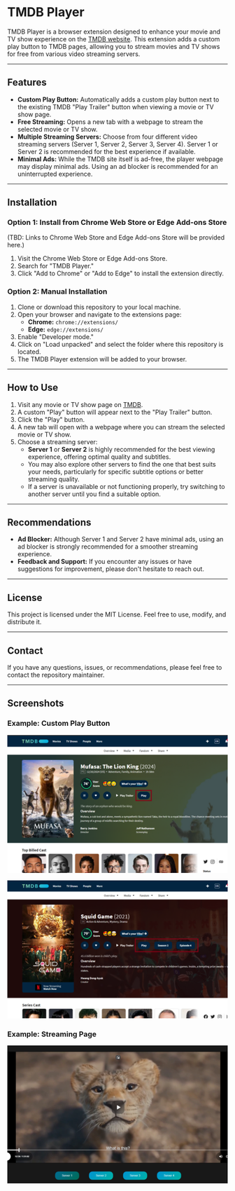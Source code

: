 # TMDB Player

TMDB Player is a browser extension designed to enhance your movie and TV show experience on the [TMDB website](https://www.themoviedb.org/). This extension adds a custom play button to TMDB pages, allowing you to stream movies and TV shows for free from various video streaming servers.

---

## Features

- **Custom Play Button:** Automatically adds a custom play button next to the existing TMDB "Play Trailer" button when viewing a movie or TV show page.
- **Free Streaming:** Opens a new tab with a webpage to stream the selected movie or TV show.
- **Multiple Streaming Servers:** Choose from four different video streaming servers (Server 1, Server 2, Server 3, Server 4). Server 1 or Server 2 is recommended for the best experience if available.
- **Minimal Ads:** While the TMDB site itself is ad-free, the player webpage may display minimal ads. Using an ad blocker is recommended for an uninterrupted experience.

---

## Installation

### Option 1: Install from Chrome Web Store or Edge Add-ons Store
(TBD: Links to Chrome Web Store and Edge Add-ons Store will be provided here.)

1. Visit the Chrome Web Store or Edge Add-ons Store.
2. Search for "TMDB Player."
3. Click "Add to Chrome" or "Add to Edge" to install the extension directly.

### Option 2: Manual Installation

1. Clone or download this repository to your local machine.
2. Open your browser and navigate to the extensions page:
   - **Chrome:** `chrome://extensions/`
   - **Edge:** `edge://extensions/`
3. Enable "Developer mode."
4. Click on "Load unpacked" and select the folder where this repository is located.
5. The TMDB Player extension will be added to your browser.


---

## How to Use

1. Visit any movie or TV show page on [TMDB](https://www.themoviedb.org/).
2. A custom "Play" button will appear next to the "Play Trailer" button.
3. Click the "Play" button.
4. A new tab will open with a webpage where you can stream the selected movie or TV show.
5. Choose a streaming server:
   - **Server 1** or **Server 2** is highly recommended for the best viewing experience, offering optimal quality and subtitles.
   - You may also explore other servers to find the one that best suits your needs, particularly for specific subtitle options or better streaming quality.
   - If a server is unavailable or not functioning properly, try switching to another server until you find a suitable option.

---

## Recommendations

- **Ad Blocker:** Although Server 1 and Server 2 have minimal ads, using an ad blocker is strongly recommended for a smoother streaming experience.
- **Feedback and Support:** If you encounter any issues or have suggestions for improvement, please don't hesitate to reach out.

---

## License

This project is licensed under the MIT License. Feel free to use, modify, and distribute it.

---

## Contact

If you have any questions, issues, or recommendations, please feel free to contact the repository maintainer.

---

## Screenshots

### Example: Custom Play Button

![Custom Play Button](assets/screenshots/movieButton.png)

![Custom Play Button Next to Trailer](assets/screenshots/tvShowButton.png)

### Example: Streaming Page
![Streaming Servers](assets/screenshots/player.png)

